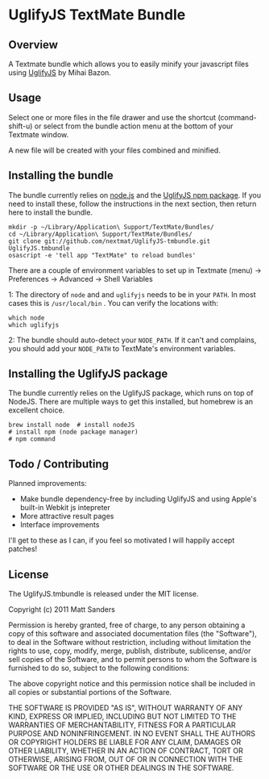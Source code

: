# UglifyJS TextMate Bundle

## Overview

A Textmate bundle which allows you to easily minify your javascript files using [UglifyJS](https://github.com/mishoo/UglifyJS) by Mihai Bazon.

## Usage

Select one or more files in the file drawer and use the shortcut (command-shift-u) or select from the bundle action menu at the bottom of your Textmate window.

A new file will be created with your files combined and minified.

## Installing the bundle

The bundle currently relies on [node.js](http://nodejs.org/) and the [UglifyJS npm package](https://github.com/mishoo/UglifyJS). If you need to install these, follow the instructions in the next section, then return here to install the bundle.

    mkdir -p ~/Library/Application\ Support/TextMate/Bundles/
    cd ~/Library/Application\ Support/TextMate/Bundles/
    git clone git://github.com/nextmat/UglifyJS-tmbundle.git UglifyJS.tmbundle
    osascript -e 'tell app "TextMate" to reload bundles'

There are a couple of environment variables to set up in Textmate (menu) -> Preferences -> Advanced -> Shell Variables

1: The directory of `node` and and `uglifyjs` needs to be in your `PATH`. In most cases this is `/usr/local/bin` . You can verify the locations with:

    which node
    which uglifyjs

2: The bundle should auto-detect your `NODE_PATH`. If it can't and complains, you should add your `NODE_PATH` to TextMate's environment variables.

## Installing the UglifyJS package

The bundle currently relies on the UglifyJS package, which runs on top of NodeJS. There are multiple ways to get this installed, but homebrew is an excellent choice.

    brew install node  # install nodeJS
    # install npm (node package manager)
	# npm command

## Todo / Contributing

Planned improvements:

* Make bundle dependency-free by including UglifyJS and using Apple's built-in Webkit js intepreter
* More attractive result pages
* Interface improvements

I'll get to these as I can, if you feel so motivated I will happily accept patches!

## License

The UglifyJS.tmbundle is released under the MIT license.

Copyright (c) 2011 Matt Sanders

Permission is hereby granted, free of charge, to any person obtaining a copy
of this software and associated documentation files (the "Software"), to deal
in the Software without restriction, including without limitation the rights
to use, copy, modify, merge, publish, distribute, sublicense, and/or sell
copies of the Software, and to permit persons to whom the Software is
furnished to do so, subject to the following conditions:

The above copyright notice and this permission notice shall be included in
all copies or substantial portions of the Software.

THE SOFTWARE IS PROVIDED "AS IS", WITHOUT WARRANTY OF ANY KIND, EXPRESS OR
IMPLIED, INCLUDING BUT NOT LIMITED TO THE WARRANTIES OF MERCHANTABILITY,
FITNESS FOR A PARTICULAR PURPOSE AND NONINFRINGEMENT. IN NO EVENT SHALL THE
AUTHORS OR COPYRIGHT HOLDERS BE LIABLE FOR ANY CLAIM, DAMAGES OR OTHER
LIABILITY, WHETHER IN AN ACTION OF CONTRACT, TORT OR OTHERWISE, ARISING FROM,
OUT OF OR IN CONNECTION WITH THE SOFTWARE OR THE USE OR OTHER DEALINGS IN
THE SOFTWARE.

